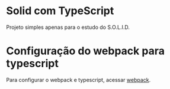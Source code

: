# Solid com TypeScript

Projeto simples apenas para o estudo do S.O.L.I.D.

# Configuração do webpack para typescript

Para configurar o webpack e typescript, acessar [webpack](https://webpack.js.org/guides/typescript/).

